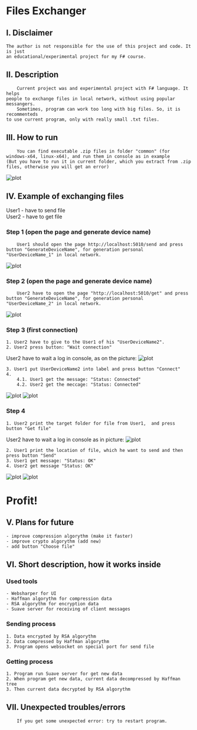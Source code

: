 # Files Exchanger

## I. Disclaimer
```
The author is not responsible for the use of this project and code. It is just
an educational/experimental project for my F# course.
```

## II. Description
```
    Current project was and experimental project with F# language. It helps 
people to exchange files in local network, without using popular messangers.
    Sometimes, program can work too long with big files. So, it is recommenteds
to use current program, only with really small .txt files.
```

## III. How to run
```
    You can find executable .zip files in folder "common" (for windows-x64, linux-x64), and run them in console as in example
(But you have to run it in current folder, which you extract from .zip files, otherwise you will get an error)
```
![plot](common/img/runExample.png)

## IV. Example of exchanging files
User1 - have to send file<br/>
User2 - have to get file

### Step 1 (open the page and generate device name)
```
    User1 should open the page http://localhost:5010/send and press 
button "GenerateDeviceName", for generation personal "UserDeviceName_1" in local network.
```
![plot](common/img/send1.png)

### Step 2 (open the page and generate device name)
```
    User2 have to open the page "http://localhost:5010/get" and press 
button "GenerateDeviceName", for generation personal "UserDeviceName_2" in local network.
```
![plot](common/img/get1.png)

### Step 3 (first connection)
```
1. User2 have to give to the User1 of his "UserDeviceName2". 
2. User2 press button: "Wait connection"
```
User2 have to wait a log in console, as on the picture:
![plot](common/img/server.jpg)
```
3. User1 put UserDeviceName2 into label and press button "Connect"
4. 
    4.1. User1 get the message: "Status: Connected"
    4.2. User2 get the meccage: "Status: Connected"
```
![plot](common/img/get2.png)
![plot](common/img/send2.png)

### Step 4
```
1. User2 print the target folder for file from User1,  and press button "Get file"
```
User2 have to wait a log in console as in picture:
![plot](common/img/server.jpg)
```
2. User1 print the location of file, which he want to send and then press button "Send"
3. User1 get message: "Status: OK"
4. User2 get message "Status: OK"
```
![plot](common/img/send3.png)
![plot](common/img/get3.png)

# Profit!

## V. Plans for future
```
- improve compression algorythm (make it faster)
- improve crypto algorythm (add new)
- add button "Choose file"
```


## VI. Short description, how it works inside

### Used tools
```
- Websharper for UI
- Haffman algorythm for compression data
- RSA algorythm for encryption data
- Suave server for receiving of client messages
```

### Sending process
```
1. Data encrypted by RSA algorythm
2. Data compressed by Haffman algorythm
3. Program opens websocket on special port for send file
```

### Getting process
```
1. Program run Suave server for get new data
2. When program get new data, current data decompressed by Haffman tree
3. Then current data decrypted by RSA algorythm
```

## VII. Unexpected troubles/errors
```
    If you get some unexpected error: try to restart program.
```